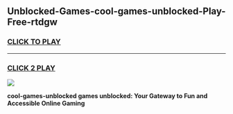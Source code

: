 
## Unblocked-Games-cool-games-unblocked-Play-Free-rtdgw
<h3>
<a href="https://premium76.site?title=cool-games-unblocked&ref=20M">CLICK TO PLAY</a></h3>
<hr>

<h3>
<a href="https://premium76.site?title=cool-games-unblocked&ref=20M">CLICK 2 PLAY</a>
  
</h3>

<a href="https://premium76.site?title=cool-games-unblocked&ref=19M"><img src="https://clearcache.store/games.png"></a>


**cool-games-unblocked games unblocked: Your Gateway to Fun and Accessible Online Gaming**
